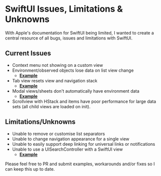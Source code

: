 # SwiftUI Issues, Limitations & Unknowns
With Apple's documentation for SwiftUI being limited, I wanted to create a central resource of all bugs, issues and limitations with SwiftUI.

## Current Issues
- Context menu not showing on a custom view
- Environment/observed objects lose data on list view change
  - **[Example](https://github.com/mecid/swiftui-bug)**
- Tab view resets view and navigation stack
  - **[Example](https://github.com/pedrommcarrasco/swiftui-tabviewResetsViewsAndNavigationStack)**
- Modal views/sheets don't automatically have environment data
  - **[Example](https://forums.developer.apple.com/thread/117651)**
- Scrollview with HStack and items have poor performance for large data sets (all child views are loaded on init).

## Limitations/Unknowns
- Unable to remove or customise list separators
- Unable to change navigation appearance for a single view
- Unable to easily support deep linking for universal links or notifications
- Unable to use a UISearchController with a SwiftUI view
  - **[Example](https://stackoverflow.com/questions/58511758/swiftui-uisearchcontroller-searchresultscontroller-navigation-stack-issue)**

Please feel free to PR and submit examples, workarounds and/or fixes so I can keep this up to date.